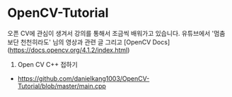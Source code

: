 # OpenCV-Tutorial
오픈 CV에 관심이 생겨서 강의를 통해서 조금씩 배워가고 있습니다.
유튜브에서 '멈춤보단 천천히라도' 님의 영상과 관련 글 그리고 [OpenCV Docs] (<https://docs.opencv.org/4.1.2/index.html>)

1. Open CV C++ 접하기
  * <https://github.com/danielkang1003/OpenCV-Tutorial/blob/master/main.cpp>
